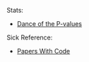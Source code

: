 Stats: 
  * [Dance of the P-values](https://www.youtube.com/watch?v=ez4DgdurRPg)

Sick Reference:
  * [Papers With Code](https://portal.paperswithcode.com/)
